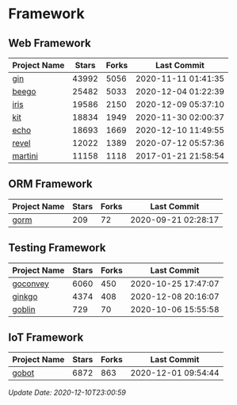 # Framework

## Web Framework
| Project Name | Stars | Forks | Last Commit |
| ------------ | ----- | ----- | ----------- |
| [gin](https://github.com/gin-gonic/gin) | 43992 | 5056 | 2020-11-11 01:41:35 |
| [beego](https://github.com/astaxie/beego) | 25482 | 5033 | 2020-12-04 01:22:39 |
| [iris](https://github.com/kataras/iris) | 19586 | 2150 | 2020-12-09 05:37:10 |
| [kit](https://github.com/go-kit/kit) | 18834 | 1949 | 2020-11-30 02:00:37 |
| [echo](https://github.com/labstack/echo) | 18693 | 1669 | 2020-12-10 11:49:55 |
| [revel](https://github.com/revel/revel) | 12022 | 1389 | 2020-07-12 05:57:36 |
| [martini](https://github.com/go-martini/martini) | 11158 | 1118 | 2017-01-21 21:58:54 |

## ORM Framework
| Project Name | Stars | Forks | Last Commit |
| ------------ | ----- | ----- | ----------- |
| [gorm](https://github.com/jinzhu/gorm) | 209 | 72 | 2020-09-21 02:28:17 |

## Testing Framework
| Project Name | Stars | Forks | Last Commit |
| ------------ | ----- | ----- | ----------- |
| [goconvey](https://github.com/smartystreets/goconvey) | 6060 | 450 | 2020-10-25 17:47:07 |
| [ginkgo](https://github.com/onsi/ginkgo) | 4374 | 408 | 2020-12-08 20:16:07 |
| [goblin](https://github.com/franela/goblin) | 729 | 70 | 2020-10-06 15:55:58 |

## IoT Framework
| Project Name | Stars | Forks | Last Commit |
| ------------ | ----- | ----- | ----------- |
| [gobot](https://github.com/hybridgroup/gobot) | 6872 | 863 | 2020-12-01 09:54:44 |

*Update Date: 2020-12-10T23:00:59*